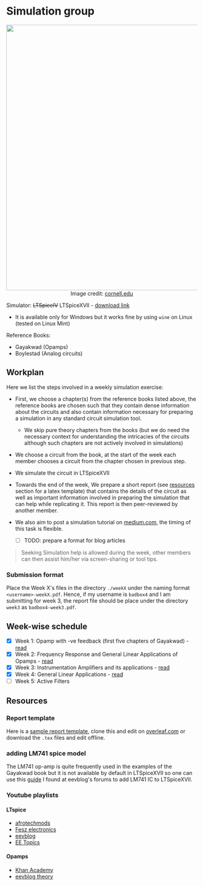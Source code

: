 # Simulation group

<p align="center">
  <img src="https://user-images.githubusercontent.com/22986666/129444178-6587decc-9d6e-4308-90fb-eaca528513e1.png" width="700px">
   <br>
  Image credit: <a href="https://people.ece.cornell.edu/land/courses/ece1810/LTspice/">cornell.edu</a>
</p>

Simulator: ~~LTSpiceIV~~ LTSpiceXVII - [download link](https://ltspice.analog.com/software/LTspiceXVII.exe)
   * It is available only for Windows but it works fine by using `wine` on Linux (tested on Linux Mint)

Reference Books:
   * Gayakwad (Opamps)
   * Boylestad (Analog circuits)

## Workplan

Here we list the steps involved in a weekly simulation exercise:

* First, we choose a chapter(s) from the reference books listed above, the reference books are chosen such that they contain dense information about the circuits and also contain information necessary for preparing a simulation in any standard circuit simulation tool.
    * We skip pure theory chapters from the books (but we do need the necessary context for understanding the intricacies of the circuits although such chapters are not actively involved in simulations)
* We choose a circuit from the book, at the start of the week each member chooses a circuit from the chapter chosen in previous step.
* We simulate the circuit in LTSpiceXVII
* Towards the end of the week, We prepare a short report (see [resources](https://github.com/rusty-electron/ltspice-simulation-group#resources) section for a latex template) that contains the details of the circuit as well as important information involved in preparing the simulation that can help while replicating it. This report is then peer-reviewed by another member.

* We also aim to post a simulation tutorial on [medium.com](https://medium.com), the timing of this task is flexible.
    * [ ] TODO: prepare a format for blog articles

> Seeking Simulation help is allowed during the week, other members can then assist him/her via screen-sharing or tool tips.

### Submission format

Place the Week X's files in the directory `./weekX` under the naming format `<username>-weekX.pdf`. Hence, if my username is `badbox4` and I am submitting for week 3, the report file should be place under the directory `week3` as `badbox4-week3.pdf`.

## Week-wise schedule

* [x] Week 1: Opamp with -ve feedback (first five chapters of Gayakwad) - [read](./week1)
* [x] Week 2: Frequency Response and General Linear Applications of Opamps - [read](./week2)
* [x] Week 3: Instrumentation Amplifiers and its applications - [read](./week3)
* [x] Week 4: General Linear Applications - [read](./week4)
* [ ] Week 5: Active Filters

## Resources

### Report template

Here is a [sample report template](https://www.overleaf.com/read/xdkhktjzpnfd), clone this and edit on [overleaf.com](https://overleaf.com) or download the `.tex` files and edit offline.

### adding LM741 spice model

The LM741 op-amp is quite frequently used in the examples of the Gayakwad book but it is not available by default in LTSpiceXVII so one can use this [guide](./add_LM741_LTspice.pdf) I found at eevblog's forums to add LM741 IC to LTSpiceXVII.

### Youtube playlists

#### LTspice

* [afrotechmods](https://www.youtube.com/playlist?list=PLB83D613334919AE6)
* [Fesz electronics](https://www.youtube.com/playlist?list=PLT84nve2j1g_wgGcm0Bv3K4RSl2Jdjsey)
* [eevblog](https://www.youtube.com/watch?v=FEGT5dUpdrc)
* [EE Topics](https://www.youtube.com/playlist?list=PL2w-HgusdsYMvIUsGTQJBV2i25r740uJx)

#### Opamps

* [Khan Academy](https://www.youtube.com/playlist?list=PLzUN9-WgjT3PcvDFD5cI9COE9E53CrcgA)
* [eevblog theory](https://www.youtube.com/watch?v=7FYHt5XviKc&list=PLvOlSehNtuHu2FviAaZaiyXwN41G4b1Lf)
